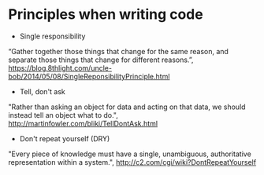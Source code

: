 # Principles when writing code

- Single responsibility

 “Gather together those things that change for the same reason, and separate those things that change for different reasons.”, https://blog.8thlight.com/uncle-bob/2014/05/08/SingleReponsibilityPrinciple.html
 
- Tell, don't ask

 "Rather than asking an object for data and acting on that data, we should instead tell an object what to do.", http://martinfowler.com/bliki/TellDontAsk.html
 
- Don't repeat yourself (DRY)
 
 "Every piece of knowledge must have a single, unambiguous, authoritative representation within a system.", http://c2.com/cgi/wiki?DontRepeatYourself
